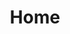 ---
layout: home
title: Home
landing-title: 'Arjun Rahul Portfolio'
description: null
image: null
author: null
show_tile: false
---